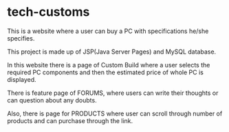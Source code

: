 # tech-customs

This is a website where a user can buy a PC with specifications he/she specifies.

This project is made up of JSP(Java Server Pages) and MySQL database.

In this website there is a page of Custom Build where a user selects the required PC components and then the estimated price of whole PC is displayed.

There is feature page of FORUMS, where users can write their thoughts or can question about any doubts.

Also, there is page for PRODUCTS where user can scroll through number of products and can purchase through the link.
